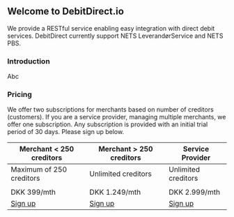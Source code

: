 ## Welcome to DebitDirect.io

We provide a RESTful service enabling easy integration with direct debit services. DebitDirect currently support NETS LeverandørService and NETS PBS.

### Introduction

Abc

### Pricing
We offer two subscriptions for merchants based on number of creditors (customers). If you are a service provider, managing multiple merchants, we offer one subscription. Any subscription is provided with an initial trial period of 30 days. Please sign up below.

| Merchant < 250 creditors | Merchant > 250 creditors | Service Provider |
|---|---|---|
| Maximum of 250 creditors | Unlimited creditors | Unlimited creditors |
|   |   |   |
| DKK 399/mth | DKK 1.249/mth | DKK 2.999/mth |
| [Sign up](https://debitdirect.typeform.com/to/IHV7wU) | [Sign up](https://debitdirect.typeform.com/to/IHV7wU) | [Sign up](https://debitdirect.typeform.com/to/R5DlXq)  |
